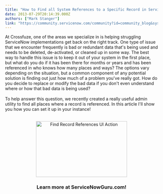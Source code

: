 ```yaml
---
title: "How to Find all System References to a Specific Record in ServiceNow"
date: 2013-07-29T20:14:39.000Z
authors: ["Mark Stanger"]
link: "https://community.servicenow.com/community?id=community_blog&sys_id=12fc26a5dbd0dbc01dcaf3231f9619cf"
---
```

<p>At Crossfuze, one of the areas we specialize in is helping struggling ServiceNow implementations get back on the right track. One type of issue that we encounter frequently is bad or redundant data that's being used and needs to be deleted, de-activated, or cleaned up in some way. The best way to handle this issue is to keep it out of your system in the first place, but what do you do if it has been there for months or years and has been referenced in who knows how many places and ways? The options vary depending on the situation, but a common component of any potential solution is finding out just how much of a problem you've really got. How do you decide to replace or modify the bad data if you don't even understand where or how that bad data is being used?<br /><br />To help answer this question, we recently created a really useful admin utility to find all places where a record is referenced. In this article I'll show you how you can set it up in your instance! <br /><center><br /><a href="http://www.servicenowguru.com/system-definition/find-references-specific-record/"><img src="http://www.servicenowguru.com/wp-content/uploads/2013/07/FindRecordReferences-300x184.jpg" alt="Find Record References UI Action" width="300" height="184" class="aligncenter size-medium wp-image-4968" /></a><br /><h3>Learn more at ServiceNowGuru.com!</h3><br /></center><br /><!--break--></p>